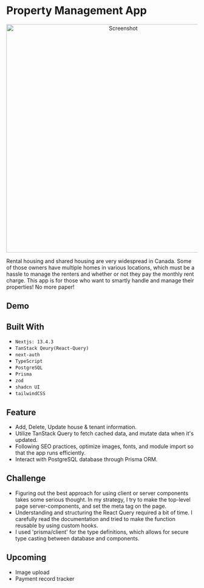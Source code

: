 # Property Management App

<p style="text-align: center">
<img width="600" alt="Screenshot" src="https://github.com/jun-tsuno/mysql_note_app/assets/110567844/2b5c615b-5c8d-4910-bb8c-f22284a29620">
</p>

Rental housing and shared housing are very widespread in Canada. Some of those owners have multiple homes in various locations, which must be a hassle to manage the renters and whether or not they pay the monthly rent charge. This app is for those who want to smartly handle and manage their properties! No more paper!

## Demo

## Built With

- `Nextjs: 13.4.3`
- `TanStack Qeury(React-Query)`
- `next-auth`
- `TypeScript`
- `PostgreSQL`
- `Prisma`
- `zod`
- `shadcn UI`
- `tailwindCSS`

## Feature

- Add, Delete, Update house & tenant information.
- Utilize TanStack Query to fetch cached data, and mutate data when it's updated.
- Following SEO practices, optimize images, fonts, and module import so that the app runs efficiently.
- Interact with PostgreSQL database through Prisma ORM.

## Challenge

- Figuring out the best approach for using client or server components takes some serious thought. In my strategy, I try to make the top-level page server-components, and set the meta tag on the page.
- Understanding and structuring the React Query required a bit of time. I carefully read the documentation and tried to make the function reusable by using custom hooks.
- I used 'prisma/client' for the type definitions, which allows for secure type casting between database and components.

## Upcoming

- Image upload
- Payment record tracker

